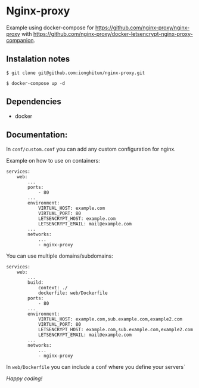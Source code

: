 # Nginx-proxy

Example using docker-compose for https://github.com/nginx-proxy/nginx-proxy with https://github.com/nginx-proxy/docker-letsencrypt-nginx-proxy-companion.

## Instalation notes

`$ git clone git@github.com:ionghitun/nginx-proxy.git`

`$ docker-compose up -d`

## Dependencies

- docker

## Documentation:

In `conf/custom.conf` you can add any custom configuration for nginx.

Example on how to use on containers:

    services:
        web:
            ...
            ports:
                - 80
            ...
            environment:
                VIRTUAL_HOST: example.com
                VIRTUAL_PORT: 80
                LETSENCRYPT_HOST: example.com
                LETSENCRYPT_EMAIL: mail@example.com
            ...
            networks:
                ...
                - nginx-proxy
         
You can use multiple domains/subdomains:

    services:
        web:
            ...
            build:
                context: ./
                dockerfile: web/Dockerfile
            ports:
                - 80
            ...
            environment:
                VIRTUAL_HOST: example.com,sub.example.com,example2.com
                VIRTUAL_PORT: 80
                LETSENCRYPT_HOST: example.com,sub.example.com,example2.com
                LETSENCRYPT_EMAIL: mail@example.com
            ...
            networks:
                ...
                - nginx-proxy
                
In `web/Dockerfile` you can include a conf where you define your servers`

_Happy coding!_
